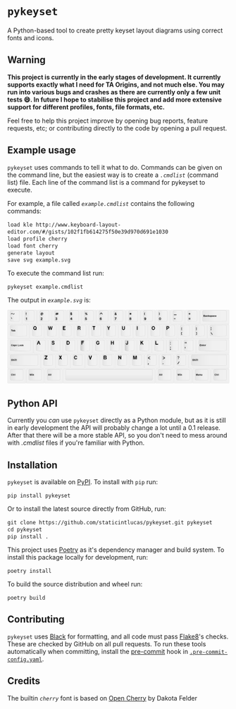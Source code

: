 # `pykeyset`

A Python-based tool to create pretty keyset layout diagrams using correct fonts and icons.

## Warning

<b>This project is currently in the early stages of development.
It currently supports exactly what I need for TA Origins, and not much else.
You may run into various bugs and crashes as there are currently only a few unit tests 😄.
In future I hope to stabilise this project and add more extensive support for different
profiles, fonts, file formats, etc.</b>

Feel free to help this project improve by opening bug reports, feature requests, etc;
or contributing directly to the code by opening a pull request.

## Example usage

`pykeyset` uses commands to tell it what to do.
Commands can be given on the command line,
but the easiest way is to create a *`.cmdlist`* (command list) file.
Each line of the command list is a command for pykeyset to execute.

For example, a file called *`example.cmdlist`* contains the following commands:

    load kle http://www.keyboard-layout-editor.com/#/gists/102f1fb614275f50e39d970d691e1030
    load profile cherry
    load font cherry
    generate layout
    save svg example.svg

To execute the command list run:

    pykeyset example.cmdlist

The output in *`example.svg`* is:

![example.svg](example/example.png)

## Python API

Currently you *can* use `pykeyset` directly as a Python module,
but as it is still in early development the API will probably change a lot until a 0.1 release.
After that there will be a more stable API, so you don't need to mess around with *.cmdlist* files
if you're familiar with Python.

## Installation

`pykeyset` is available on [PyPI]. To install with `pip` run:

    pip install pykeyset

Or to install the latest source directly from GitHub, run:

    git clone https://github.com/staticintlucas/pykeyset.git pykeyset
    cd pykeyset
    pip install .

This project uses [Poetry] as it's dependency manager and build system.
To install this package locally for development, run:

    poetry install

To build the source distribution and wheel run:

    poetry build

## Contributing

`pykeyset` uses [Black] for formatting, and all code must pass [Flake8]'s checks.
These are checked by GitHub on all pull requests.
To run these tools automatically when committing,
install the [pre-commit] hook in [`.pre-commit-config.yaml`].

## Credits

The builtin *`cherry`* font is based on [Open Cherry] by Dakota Felder

[pypi]: https://pypi.org/project/pykeyset/
[Poetry]: https://python-poetry.org/
[open cherry]: https://github.com/dakotafelder/open-cherry
[black]: https://github.com/psf/black
[flake8]: https://flake8.pycqa.org/en/latest/
[pre-commit]: https://pre-commit.com/
[`.pre-commit-config.yaml`]: .pre-commit-config.yaml
